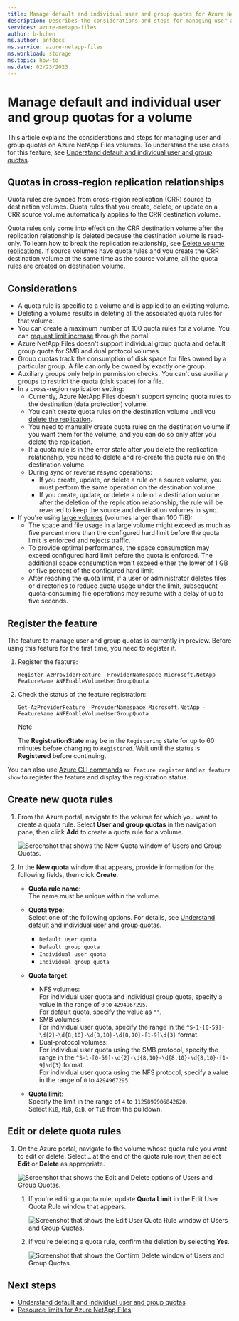 ```yaml
---
title: Manage default and individual user and group quotas for Azure NetApp Files volumes  | Microsoft Docs 
description: Describes the considerations and steps for managing user and group quotas for Azure NetApp Files volumes.
services: azure-netapp-files
author: b-hchen
ms.author: anfdocs
ms.service: azure-netapp-files
ms.workload: storage
ms.topic: how-to
ms.date: 02/23/2023
---
```

# Manage default and individual user and group quotas for a volume 

This article explains the considerations and steps for managing user and group quotas on Azure NetApp Files volumes. To understand the use cases for this feature, see [Understand default and individual user and group quotas](default-individual-user-group-quotas-introduction.md).

## Quotas in cross-region replication relationships

Quota rules are synced from cross-region replication (CRR) source to destination volumes. Quota rules that you create, delete, or update on a CRR source volume automatically applies to the CRR destination volume.

Quota rules only come into effect on the CRR destination volume after the replication relationship is deleted because the destination volume is read-only. To learn how to break the replication relationship, see [Delete volume replications](cross-region-replication-delete.md#delete-volume-replications). If source volumes have quota rules and you create the CRR destination volume at the same time as the source volume, all the quota rules are created on destination volume.

## Considerations 

* A quota rule is specific to a volume and is applied to an existing volume.  
* Deleting a volume results in deleting all the associated quota rules for that volume. 
* You can create a maximum number of 100 quota rules for a volume. You can [request limit increase](azure-netapp-files-resource-limits.md#request-limit-increase) through the portal.
* Azure NetApp Files doesn't support individual group quota and default group quota for SMB and dual protocol volumes.
* Group quotas track the consumption of disk space for files owned by a particular group. A file can only be owned by exactly one group. 
* Auxiliary groups only help in permission checks. You can't use auxiliary groups to restrict the quota (disk space) for a file.
* In a cross-region replication setting:
    * Currently, Azure NetApp Files doesn't support syncing quota rules to the destination (data protection) volume. 
    * You can’t create quota rules on the destination volume until you [delete the replication](cross-region-replication-delete.md).  
    * You need to manually create quota rules on the destination volume if you want them for the volume, and you can do so only after you delete the replication.
    * If a quota rule is in the error state after you delete the replication relationship, you need to delete and re-create the quota rule on the destination volume. 
    * During sync or reverse resync operations:
        * If you create, update, or delete a rule on a source volume, you must perform the same operation on the destination volume. 
        * If you create, update, or delete a rule on a destination volume after the deletion of the replication relationship, the rule will be reverted to keep the source and destination volumes in sync.
* If you're using [large volumes](large-volumes-requirements-considerations.md) (volumes larger than 100 TiB):    
    * The space and file usage in a large volume might exceed as much as five percent more than the configured hard limit before the quota limit is enforced and rejects traffic.   
    * To provide optimal performance, the space consumption may exceed configured hard limit before the quota is enforced. The additional space consumption won't exceed either the lower of 1 GB or five percent of the configured hard limit.    
    * After reaching the quota limit, if a user or administrator deletes files or directories to reduce quota usage under the limit, subsequent quota-consuming file operations may resume with a delay of up to five seconds.

## Register the feature  

The feature to manage user and group quotas is currently in preview. Before using this feature for the first time, you need to register it. 

1. Register the feature: 

    ```azurepowershell-interactive
    Register-AzProviderFeature -ProviderNamespace Microsoft.NetApp -FeatureName ANFEnableVolumeUserGroupQuota 
    ```

2. Check the status of the feature registration: 

    ```azurepowershell-interactive
    Get-AzProviderFeature -ProviderNamespace Microsoft.NetApp -FeatureName ANFEnableVolumeUserGroupQuota
    ```
    > [!NOTE]
    > The **RegistrationState** may be in the `Registering` state for up to 60 minutes before changing to `Registered`. Wait until the status is **Registered** before continuing.

You can also use [Azure CLI commands](/cli/azure/feature) `az feature register` and `az feature show` to register the feature and display the registration status. 

## Create new quota rules 

1. From the Azure portal, navigate to the volume for which you want to create a quota rule. Select **User and group quotas** in the navigation pane, then click **Add** to create a quota rule for a volume.  

    ![Screenshot that shows the New Quota window of Users and Group Quotas.](../media/azure-netapp-files/user-group-quotas-new-quota.png) 

2. In the **New quota** window that appears, provide information for the following fields, then click **Create**.

    * **Quota rule name**:   
        The name must be unique within the volume. 

    * **Quota type**:  
        Select one of the following options. For details, see [Understand default and individual user and group quotas](default-individual-user-group-quotas-introduction.md).   
        * `Default user quota`
        * `Default group quota` 
        * `Individual user quota` 
        * `Individual group quota`

    * **Quota target**:   
        * NFS volumes:  
            For individual user quota and individual group quota, specify a value in the range of `0` to `4294967295`.  
            For default quota, specify the value as `""`. 
        * SMB volumes:   
            For individual user quota, specify the range in the `^S-1-[0-59]-\d{2}-\d{8,10}-\d{8,10}-\d{8,10}-[1-9]\d{3}` format.  
        * Dual-protocol volumes:   
            For individual user quota using the SMB protocol, specify the range in the `^S-1-[0-59]-\d{2}-\d{8,10}-\d{8,10}-\d{8,10}-[1-9]\d{3}` format.  
            For individual user quota using the NFS protocol, specify a value in the range of `0` to `4294967295`.

    * **Quota limit**:    
        Specify the limit in the range of `4` to `1125899906842620`.  
        Select `KiB`, `MiB`, `GiB`, or `TiB` from the pulldown. 

## Edit or delete quota rules

1. On the Azure portal, navigate to the volume whose quota rule you want to edit or delete.  Select `…` at the end of the quota rule row, then select **Edit** or **Delete** as appropriate. 

    ![Screenshot that shows the Edit and Delete options of Users and Group Quotas.](../media/azure-netapp-files/user-group-quotas-delete-edit.png) 

    1. If you're editing a quota rule, update **Quota Limit** in the Edit User Quota Rule window that appears.
    
        ![Screenshot that shows the Edit User Quota Rule window of Users and Group Quotas.](../media/azure-netapp-files/user-group-quotas-edit-rule.png) 

    1. If you're deleting a quota rule, confirm the deletion by selecting **Yes**.  
    
        ![Screenshot that shows the Confirm Delete window of Users and Group Quotas.](../media/azure-netapp-files/user-group-quotas-confirm-delete.png) 

## Next steps 
* [Understand default and individual user and group quotas](default-individual-user-group-quotas-introduction.md)
* [Resource limits for Azure NetApp Files](azure-netapp-files-resource-limits.md)

